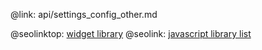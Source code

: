 @link: api/settings_config_other.md

@seolinktop: [widget library](https://webix.com)
@seolink: [javascript library list](https://webix.com/widget/list/)